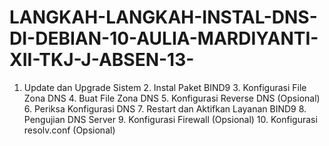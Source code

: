 # LANGKAH-LANGKAH-INSTAL-DNS-DI-DEBIAN-10-AULIA-MARDIYANTI-XII-TKJ-J-ABSEN-13-
1. Update dan Upgrade Sistem 2. Instal Paket BIND9 3. Konfigurasi File Zona DNS 4. Buat File Zona DNS 5. Konfigurasi Reverse DNS (Opsional) 6. Periksa Konfigurasi DNS 7. Restart dan Aktifkan Layanan BIND9 8. Pengujian DNS Server 9. Konfigurasi Firewall (Opsional) 10. Konfigurasi resolv.conf (Opsional)
